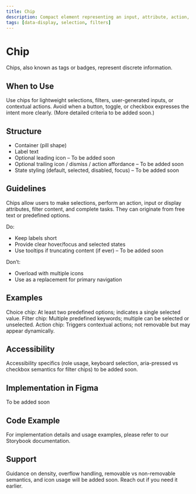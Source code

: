 ```yaml
---
title: Chip
description: Compact element representing an input, attribute, action, or filter state.
tags: [data-display, selection, filters]
---
```


# Chip

Chips, also known as tags or badges, represent discrete information.

## When to Use

Use chips for lightweight selections, filters, user-generated inputs, or contextual actions. Avoid when a button, toggle, or checkbox expresses the intent more clearly. (More detailed criteria to be added soon.)

## Structure

- Container (pill shape)
- Label text
- Optional leading icon – To be added soon
- Optional trailing icon / dismiss / action affordance – To be added soon
- State styling (default, selected, disabled, focus) – To be added soon

## Guidelines

Chips allow users to make selections, perform an action, input or display attributes, filter content, and complete tasks. They can originate from free text or predefined options.

Do:

- Keep labels short
- Provide clear hover/focus and selected states
- Use tooltips if truncating content (if ever) – To be added soon

Don’t:

- Overload with multiple icons
- Use as a replacement for primary navigation

## Examples

Choice chip: At least two predefined options; indicates a single selected value.
Filter chip: Multiple predefined keywords; multiple can be selected or unselected.
Action chip: Triggers contextual actions; not removable but may appear dynamically.

## Accessibility

Accessibility specifics (role usage, keyboard selection, aria-pressed vs checkbox semantics for filter chips) to be added soon.

## Implementation in Figma

To be added soon

## Code Example

For implementation details and usage examples, please refer to our Storybook documentation.

## Support

Guidance on density, overflow handling, removable vs non-removable semantics, and icon usage will be added soon. Reach out if you need it earlier.
